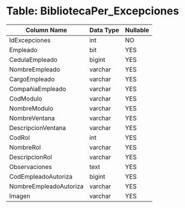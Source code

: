 # Table: BibliotecaPer_Excepciones

| Column Name | Data Type | Nullable |
|-------------|-----------|----------|
| IdExcepciones | int | NO |
| Empleado | bit | YES |
| CedulaEmpleado | bigint | YES |
| NombreEmpleado | varchar | YES |
| CargoEmpleado | varchar | YES |
| CompañiaEmpleado | varchar | YES |
| CodModulo | varchar | YES |
| NombreModulo | varchar | YES |
| NombreVentana | varchar | YES |
| DescripcionVentana | varchar | YES |
| CodRol | int | YES |
| NombreRol | varchar | YES |
| DescripcionRol | varchar | YES |
| Observaciones | text | YES |
| CodEmpleadoAutoriza | bigint | YES |
| NombreEmpleadoAutoriza | varchar | YES |
| Imagen | varchar | YES |
